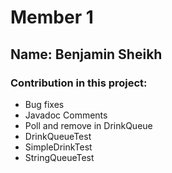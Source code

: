 # Member 1

## Name: Benjamin Sheikh

### Contribution in this project:
* Bug fixes
* Javadoc Comments
* Poll and remove in DrinkQueue
* DrinkQueueTest
* SimpleDrinkTest
* StringQueueTest